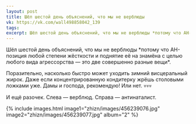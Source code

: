 ```yaml
---
layout: post
title: Шёл шестой день объяснений, что мы не верблюды
vk: https://vk.com/wall498858042_139
tags: 
excerpt: Шёл шестой день объяснений, что мы не верблюды *потому что АН-позиция любой степени жёсткости и поднятие её на знамёна с целью любого вида агрессорства — это две совершенно разные вещи*.
---
```

Шёл шестой день объяснений, что мы не верблюды \*потому что АН-позиция любой степени жёсткости и поднятие её на знамёна с целью любого вида агрессорства — это две совершенно разные вещи\*.

Поразительно, насколько быстро может уходить зимний висцеральный жирок. Даже если концентрированную кондитерку жрёшь столовыми ложками уже. Дамы и господа, рекомендую! Или нет. 💀💀💀

И ещё разочек. Слева — верблюд. Справа — антинаталист.

{% include images.html image1="zhizn/images/456239076.jpg" image2="zhizn/images/456239077.jpg" album="2" %}